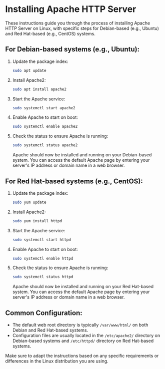# Installing Apache HTTP Server

These instructions guide you through the process of installing Apache HTTP Server on Linux, with specific steps for Debian-based (e.g., Ubuntu) and Red Hat-based (e.g., CentOS) systems.

## For Debian-based systems (e.g., Ubuntu):

1. Update the package index:

   ```bash
   sudo apt update
   ```

2. Install Apache2:

   ```bash
   sudo apt install apache2
   ```

3. Start the Apache service:

   ```bash
   sudo systemctl start apache2
   ```

4. Enable Apache to start on boot:

   ```bash
   sudo systemctl enable apache2
   ```

5. Check the status to ensure Apache is running:

   ```bash
   sudo systemctl status apache2
   ```

   Apache should now be installed and running on your Debian-based system. You can access the default Apache page by entering your server's IP address or domain name in a web browser.

## For Red Hat-based systems (e.g., CentOS):

1. Update the package index:

   ```bash
   sudo yum update
   ```

2. Install Apache2:

   ```bash
   sudo yum install httpd
   ```

3. Start the Apache service:

   ```bash
   sudo systemctl start httpd
   ```

4. Enable Apache to start on boot:

   ```bash
   sudo systemctl enable httpd
   ```

5. Check the status to ensure Apache is running:

   ```bash
   sudo systemctl status httpd
   ```

   Apache should now be installed and running on your Red Hat-based system. You can access the default Apache page by entering your server's IP address or domain name in a web browser.

## Common Configuration:

- The default web root directory is typically `/var/www/html/` on both Debian and Red Hat-based systems.
- Configuration files are usually located in the `/etc/apache2/` directory on Debian-based systems and `/etc/httpd/` directory on Red Hat-based systems.

Make sure to adapt the instructions based on any specific requirements or differences in the Linux distribution you are using.
